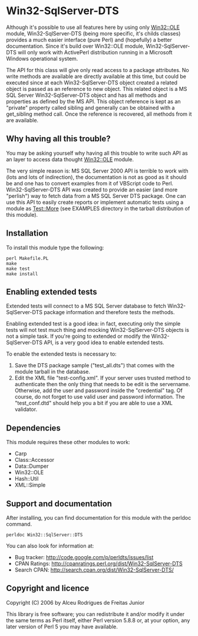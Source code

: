 # Win32-SqlServer-DTS

Although it's possible to use all features here by using only [Win32::OLE](https://github.com/jandubois/win32-ole) module, Win32-SqlServer-DTS (being more specific, it's childs classes) provides a much easier interface (pure Perl) and (hopefully) a better documentation. 
Since it's build over Win32::OLE module, Win32-SqlServer-DTS will only work with ActivePerl distribution running in a Microsoft Windows operational system.

The API for this class will give only read access to a package attributes. No write methods are available are directly available at this time, but could be executed since at each Win32-SqlServer-DTS object created a related object is passed as an reference to new object. This related object is a MS SQL Server Win32-SqlServer-DTS object and has all methods and properties as defined by the MS API. This object reference is kept as an "private" property called sibling and generally can be obtained with a get_sibling method call. Once the reference is recovered, all methods from it are available.

## Why having all this trouble?

You may be asking yourself why having all this trouble to write such API as an layer to access data thought [Win32::OLE](https://github.com/jandubois/win32-ole) module.

The very simple reason is: MS SQL Server 2000 API is terrible to work with (lots and lots of indirection), the documentation is not as good as it should be and one has to convert examples from it of VBScript code to Perl. 
Win32-SqlServer-DTS API was created to provide an easier (and more "perlish") way to fetch data from a MS SQL Server DTS package. One can use this API to easily create reports or implement automatic tests using a module as [Test::More](http://github.com/Test-More/test-more/) (see EXAMPLES directory in the tarball distribution of this module).

## Installation

To install this module type the following:

```
perl Makefile.PL
make
make test
make install
```

## Enabling extended tests

Extended tests will connect to a MS SQL Server database to fetch Win32-SqlServer-DTS package information and therefore tests the methods.

Enabling extended test is a good idea: in fact, executing only the simple tests will not test much thing and mocking Win32-SqlServer-DTS objects is not a simple task. If you're going to extended or modify the Win32-SqlServer-DTS API, is a very good idea to enable extended tests.

To enable the extended tests is necessary to:

1. Save the DTS package sample ("test_all.dts") that comes with the module tarball in the database.
2. Edit the XML file "test-config.xml". If your server uses trusted method to authenticate then the only thing that needs to be edit is the servername. Otherwise, add the <user>user</user> and <password>password</password> inside the "credential" tag. Of course, do not forget to use valid user and password information. The "test_conf.dtd" should help you a bit if you are able to use a XML validator.

## Dependencies

This module requires these other modules to work:

- Carp
- Class::Accessor
- Data::Dumper
- Win32::OLE
- Hash::Util
- XML::Simple

## Support and documentation

After installing, you can find documentation for this module with the perldoc command.

```
perldoc Win32::SqlServer::DTS
```
    
You can also look for information at:

* Bug tracker: http://code.google.com/p/perldts/issues/list
* CPAN Ratings: http://cpanratings.perl.org/dist/Win32-SqlServer-DTS
* Search CPAN: http://search.cpan.org/dist/Win32-SqlServer-DTS/

## Copyright and licence

Copyright (C) 2006 by Alceu Rodrigues de Freitas Junior

This library is free software; you can redistribute it and/or modify
it under the same terms as Perl itself, either Perl version 5.8.8 or,
at your option, any later version of Perl 5 you may have available.

